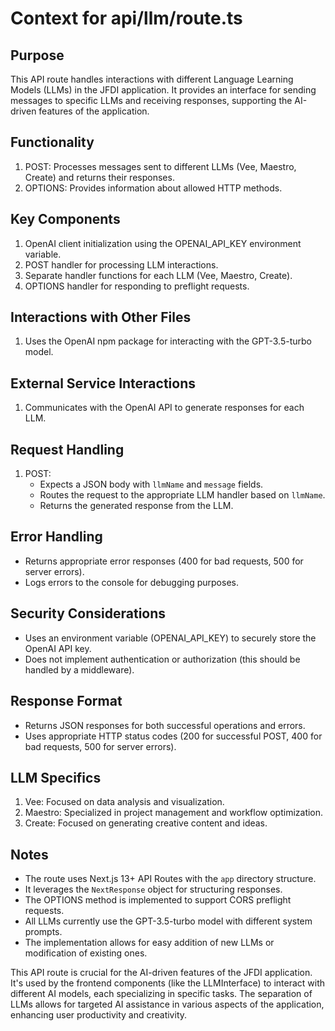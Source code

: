 # Context for api/llm/route.ts

## Purpose
This API route handles interactions with different Language Learning Models (LLMs) in the JFDI application. It provides an interface for sending messages to specific LLMs and receiving responses, supporting the AI-driven features of the application.

## Functionality
1. POST: Processes messages sent to different LLMs (Vee, Maestro, Create) and returns their responses.
2. OPTIONS: Provides information about allowed HTTP methods.

## Key Components
1. OpenAI client initialization using the OPENAI_API_KEY environment variable.
2. POST handler for processing LLM interactions.
3. Separate handler functions for each LLM (Vee, Maestro, Create).
4. OPTIONS handler for responding to preflight requests.

## Interactions with Other Files
1. Uses the OpenAI npm package for interacting with the GPT-3.5-turbo model.

## External Service Interactions
1. Communicates with the OpenAI API to generate responses for each LLM.

## Request Handling
1. POST:
   - Expects a JSON body with `llmName` and `message` fields.
   - Routes the request to the appropriate LLM handler based on `llmName`.
   - Returns the generated response from the LLM.

## Error Handling
- Returns appropriate error responses (400 for bad requests, 500 for server errors).
- Logs errors to the console for debugging purposes.

## Security Considerations
- Uses an environment variable (OPENAI_API_KEY) to securely store the OpenAI API key.
- Does not implement authentication or authorization (this should be handled by a middleware).

## Response Format
- Returns JSON responses for both successful operations and errors.
- Uses appropriate HTTP status codes (200 for successful POST, 400 for bad requests, 500 for server errors).

## LLM Specifics
1. Vee: Focused on data analysis and visualization.
2. Maestro: Specialized in project management and workflow optimization.
3. Create: Focused on generating creative content and ideas.

## Notes
- The route uses Next.js 13+ API Routes with the `app` directory structure.
- It leverages the `NextResponse` object for structuring responses.
- The OPTIONS method is implemented to support CORS preflight requests.
- All LLMs currently use the GPT-3.5-turbo model with different system prompts.
- The implementation allows for easy addition of new LLMs or modification of existing ones.

This API route is crucial for the AI-driven features of the JFDI application. It's used by the frontend components (like the LLMInterface) to interact with different AI models, each specializing in specific tasks. The separation of LLMs allows for targeted AI assistance in various aspects of the application, enhancing user productivity and creativity.